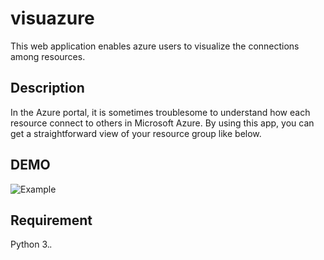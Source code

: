 visuazure
====

This web application enables azure users to visualize the connections among resources. 

## Description
In the Azure portal, it is sometimes troublesome to understand how each resource connect to others in Microsoft Azure.
By using this app, you can get a straightforward view of your resource group like below.

## DEMO
![Example](https://github.com/uchiiii/visuazure/tree/master/static/PNG/example.PNG)

## Requirement
Python 3.*.*

